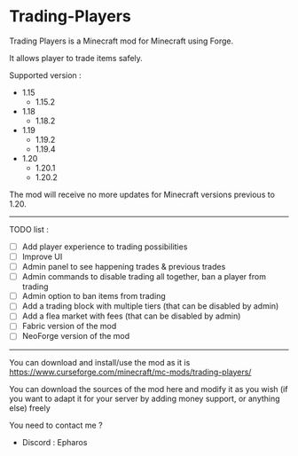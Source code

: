 # Trading-Players
Trading Players is a Minecraft mod for Minecraft using Forge.

It allows player to trade items safely.

Supported version :
+ 1.15
  + 1.15.2
+ 1.18
  + 1.18.2
+ 1.19
  + 1.19.2
  + 1.19.4
+ 1.20
  + 1.20.1
  + 1.20.2

The mod will receive no more updates for Minecraft versions previous to 1.20.

------------------

TODO list :
+ [ ] Add player experience to trading possibilities
+ [ ] Improve UI
+ [ ] Admin panel to see happening trades & previous trades
+ [ ] Admin commands to disable trading all together, ban a player from trading
+ [ ] Admin option to ban items from trading
+ [ ] Add a trading block with multiple tiers (that can be disabled by admin)
+ [ ] Add a flea market with fees (that can be disabled by admin)
+ [ ] Fabric version of the mod
+ [ ] NeoForge version of the mod

------------------

You can download and install/use the mod as it is
  https://www.curseforge.com/minecraft/mc-mods/trading-players/
  
You can download the sources of the mod here and modify it as you wish (if you want to adapt it for your server by adding money support, or anything else) freely

You need to contact me ?
- Discord : Epharos
